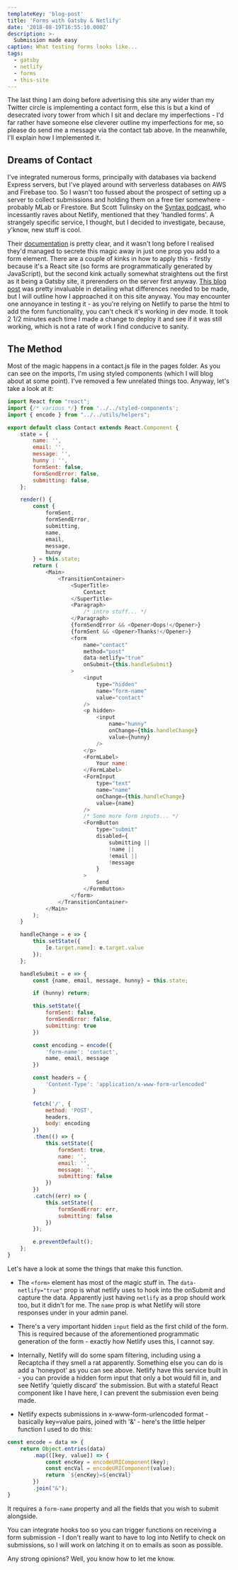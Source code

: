 ```yaml
---
templateKey: 'blog-post'
title: 'Forms with Gatsby & Netlify'
date: '2018-08-19T16:55:10.000Z'
description: >-
  Submission made easy
caption: What testing forms looks like...
tags:
  - gatsby
  - netlify
  - forms
  - this-site
---
```


The last thing I am doing before advertising this site any wider than my Twitter circle is implementing a contact form, else this is but a kind of desecrated ivory tower from which I sit and declare my imperfections - I'd far rather have someone else cleverer outline my imperfections for me, so please do send me a message via the contact tab above. In the meanwhile, I'll explain how I implemented it.

## Dreams of Contact

I've integrated numerous forms, principally with databases via backend Express servers, but I've played around with serverless databases on AWS and Firebase too. So I wasn't too fussed about the prospect of setting up a server to collect submissions and holding them on a free tier somewhere - probably MLab or Firestore. But Scott Tulinsky on the [Syntax podcast](https://syntax.fm/), who incessantly raves about Netlify, mentioned that they 'handled forms'. A strangely specific service, I thought, but I decided to investigate, because, y'know, new stuff is cool.

Their [documentation](https://www.netlify.com/docs/form-handling/) is pretty clear, and it wasn't long before I realised they'd managed to secrete this magic away in just one prop you add to a form element. There are a couple of kinks in how to apply this - firstly because it's a React site (so forms are programmatically generated by JavaScript), but the second kink actually somewhat straightens out the first as it being a Gatsby site, it prerenders on the server first anyway. [This blog post](https://www.netlify.com/blog/2017/07/20/how-to-integrate-netlifys-form-handling-in-a-react-app/) was pretty invaluable in detailing what differences needed to be made, but I will outline how I approached it on this site anyway. You may encounter one annoyance in testing it - as you're relying on Netlify to parse the html to add the form functionality, you can't check it's working in dev mode. It took 2 1/2 minutes each time I made a change to deploy it and see if it was still working, which is not a rate of work I find conducive to sanity.

## The Method

Most of the magic happens in a contact.js file in the pages folder. As you can see on the imports, I'm using styled components (which I will blog about at some point). I've removed a few unrelated things too. Anyway, let's take a look at it:

```js
import React from "react";
import {/* various */} from '../../styled-components';
import { encode } from "../../utils/helpers";

export default class Contact extends React.Component {
    state = { 
        name: '',
        email: '',
        message: '',
        hunny : '',
        formSent: false,
        formSendError: false,
        submitting: false,
    };

    render() {
        const {
            formSent,
            formSendError,
            submitting,
            name,
            email, 
            message,
            hunny
        } = this.state;
        return (
            <Main>
                <TransitionContainer>
                    <SuperTitle>
                        Contact
                    </SuperTitle>
                    <Paragraph>
                        /* intro stuff... */
                    </Paragraph>
                    {formSendError && <Opener>Oops!</Opener>}
                    {formSent && <Opener>Thanks!</Opener>}
                    <form
                        name="contact"
                        method="post"
                        data-netlify="true"
                        onSubmit={this.handleSubmit}
                    >
                        <input 
                            type="hidden"
                            name="form-name"
                            value="contact"
                        />
                        <p hidden>
                            <input 
                                name="hunny" 
                                onChange={this.handleChange}
                                value={hunny}
                            />
                        </p>
                        <FormLabel>
                            Your name:
                        </FormLabel>
                        <FormInput 
                            type="text"
                            name="name"
                            onChange={this.handleChange}
                            value={name}
                        />
                        /* Some more form inputs... */
                        <FormButton
                            type="submit"
                            disabled={
                                submitting || 
                                !name || 
                                !email || 
                                !message
                            }
                        >
                            Send
                        </FormButton>
                    </form>
                </TransitionContainer>
            </Main>
        );
    }

    handleChange = e => {
        this.setState({ 
            [e.target.name]: e.target.value 
        });
    };

    handleSubmit = e => {
        const {name, email, message, hunny} = this.state;

        if (hunny) return;

        this.setState({
            formSent: false,
            formSendError: false,
            submitting: true
        })

        const encoding = encode({
            'form-name': 'contact',
            name, email, message
        })

        const headers = {
            'Content-Type': 'application/x-www-form-urlencoded' 
        }

        fetch('/', {
            method: 'POST',
            headers,
            body: encoding
        })
        .then(() => {
            this.setState({
                formSent: true,
                name: '',
                email: '',
                message: '',
                submitting: false
            })
        })
        .catch((err) => {
            this.setState({
                formSendError: err,
                submitting: false
            })
        });

        e.preventDefault();
    };
}
```

Let's have a look at some the things that make this function.

* The `<form>` element has most of the magic stuff in. The `data-netlify="true"` prop is what netlify uses to hook into the onSubmit and capture the data. Apparently just having `netlify` as a prop should work too, but it didn't for me. The `name` prop is what Netlify will store responses under in your admin panel.

* There's a very important hidden `input` field as the first child of the form. This is required because of the aforementioned programmatic generation of the form - exactly how Netlify uses this, I cannot say.

* Internally, Netlify will do some spam filtering, including using a Recaptcha if they smell a rat apparently. Something else you can do is add a 'honeypot' as you can see above. Netlify have this service built in - you can provide a hidden form input that only a bot would fill in, and see Netlify 'quietly discard' the submission. But with a stateful React component like I have here, I can prevent the submission even being made.

* Netlify expects submissions in x-www-form-urlencoded format - basically key=value pairs, joined with '&' - here's the little helper function I used to do this:

```js
const encode = data => {
    return Object.entries(data)
        .map(([key, value]) => {
            const encKey = encodeURIComponent(key);
            const encVal = encodeURIComponent(value);
            return `${encKey}=${encVal}`
        })
        .join("&");
}
```

It requires a `form-name` property and all the fields that you wish to submit alongside.

You can integrate hooks too so you can trigger functions on receiving a form submission - I don't really want to have to log into Netlify to check on submissions, so I will work on latching it on to emails as soon as possible.

Any strong opinions? Well, you know how to let me know.